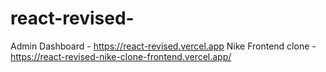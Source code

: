 # react-revised-
Admin Dashboard - https://react-revised.vercel.app
Nike Frontend clone - https://react-revised-nike-clone-frontend.vercel.app/
